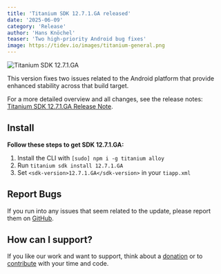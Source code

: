 ```yaml
---
title: 'Titanium SDK 12.7.1.GA released'
date: '2025-06-09'
category: 'Release'
author: 'Hans Knöchel'
teaser: 'Two high-priority Android bug fixes'
image: https://tidev.io/images/titanium-general.png
---
```


![Titanium SDK 12.7.1.GA](/images/titanium-general.png)

This version fixes two issues related to the Android platform that provide enhanced stability across that build target.

For a more detailed overview and all changes, see the release notes: [Titanium SDK 12.7.1.GA Release Note](https://titaniumsdk.com/guide/Titanium_SDK/Titanium_SDK_Release_Notes/Titanium_SDK_Release_Notes_12.x/Titanium_SDK_12.7.1.GA_Release_Note.html).

## Install

**Follow these steps to get SDK 12.7.1.GA:**

1. Install the CLI with `[sudo] npm i -g titanium alloy`
2. Run `titanium sdk install 12.7.1.GA`
3. Set `<sdk-version>12.7.1.GA</sdk-version>` in your `tiapp.xml`

## Report Bugs

If you run into any issues that seem related to the update, please report them on [GitHub](https://github.com/tidev/titanium-sdk/issues).

## How can I support?

If you like our work and want to support, think about a [donation](/donate) or to [contribute](/contribute) with your time and code.
